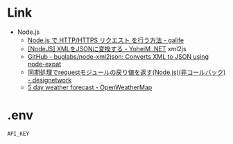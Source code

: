 




# Link
- Node.js
  - [Node.js で HTTP/HTTPS リクエスト を行う方法 - galife ](https://garafu.blogspot.com/2017/05/node-http-httpss-request.html#getreq)
  - [\[NodeJS\] XMLをJSONに変換する - YoheiM .NET](https://www.yoheim.net/blog.php?q=20130813)
  xml2js
  - [GitHub - buglabs/node-xml2json: Converts XML to JSON using node-expat](https://github.com/buglabs/node-xml2json)
  - [同期処理でrequestモジュールの戻り値を返す(Node.js)(非コールバック) - designetwork ](http://designetwork.hatenablog.com/entry/2016/11/16/node-js-sync-request)
  - [5 day weather forecast - OpenWeatherMap](https://openweathermap.org/forecast5#JSON)




# .env

```
API_KEY
```


